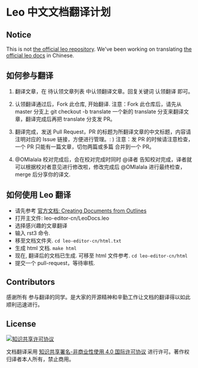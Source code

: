 # Leo 中文文档翻译计划

## Notice 
This is not [the official leo repository](https://github.com/leo-editor/leo-editor). We've been working on translating [the official leo docs](http://leoeditor.com/leo_toc.html) in Chinese. 

## 如何参与翻译
1. 翻译文章，在 待认领文章列表 中认领翻译文章。回复关键词 认领翻译 即可。

2. 认领翻译通过后，Fork 此仓库, 开始翻译. 注意：Fork 此仓库后，请先从 master 分支上 git checkout -b translate 一个新的 translate 分支来翻译文章，翻译完成后再把 translate 分支发 PR。

3. 翻译完成，发送 Pull Request，PR 的标题为所翻译文章的中文标题，内容请注明对应的 Issue 链接，方便进行管理。: ) 注意：发 PR 的时候请注意检查，一个 PR 只能有一篇文章，切勿两篇或多篇 合并到一个 PR。

4. @OMlalala 校对完成后，会在校对完成时同时 @译者 告知校对完成，译者就可以根据校对者意见进行修改啦，修改完成后 @OMlalala 进行最终检查，merge 后分享你的译文.

## 如何使用 Leo 翻译
- 请先参考 [官方文档: Creating Documents from Outlines](http://leoeditor.com/tutorial-rst3.html)
- 打开主文件: leo-editor-cn/LeoDocs.leo
- 选择感兴趣的文章翻译
- 输入 rst3 命令.
- 移至文档文件夹. `cd leo-editor-cn/html.txt`
- 生成 html 文档. `make html`
- 现在, 翻译后的文档已生成. 可移至 html 文件参考. `cd leo-editor-cn/html`
- 提交一个 pull-request，等待审核.


## Contributors

感谢所有 参与翻译的同学。是大家的开源精神和辛勤工作让文档的翻译得以如此顺利迅速进行。

## License

<a rel="license" href="http://creativecommons.org/licenses/by-nc/4.0/"><img alt="知识共享许可协议" style="border-width:0" src="https://i.creativecommons.org/l/by-nc/4.0/88x31.png" /></a>

文档翻译采用 <a rel="license" href="http://creativecommons.org/licenses/by-nc/4.0/">知识共享署名-非商业性使用 4.0 国际许可协议</a> 进行许可。著作权归译者本人所有，禁止商用。
